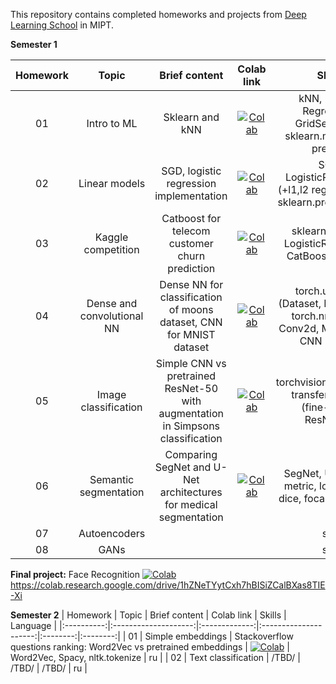 This repository contains completed homeworks and projects from [Deep Learning School](https://dls.samcs.ru/) in MIPT.

**Semester 1**

| Homework   | Topic                | Brief content | Colab link            | Skills | Language |
|:----------:|:--------------------:|:-------------:|:---------------------:|:--------:|:--------:|
| 01 | Intro to ML | Sklearn and kNN | [![Colab](https://colab.research.google.com/assets/colab-badge.svg)](https://colab.research.google.com/github/presudozwerg/DeepLearningSchool/blob/main/1_semester/%5Bh01%5D_knn.ipynb) | kNN, Logistic Regression, GridSearchCV, sklearn.models (fit, predict) | ru |
| 02 | Linear models | SGD, logistic regression implementation| [![Colab](https://colab.research.google.com/assets/colab-badge.svg)](https://colab.research.google.com/github/presudozwerg/DeepLearningSchool/blob/main/1_semester/%5Bh02%5D_linear_models_fall_2021.ipynb) | SGD, LogisticRegression (+l1,l2 regularization), sklearn.preprocessing | ru |
| 03 | Kaggle competition | Catboost for telecom customer churn prediction | [![Colab](https://colab.research.google.com/assets/colab-badge.svg)](https://colab.research.google.com/github/presudozwerg/DeepLearningSchool/blob/main/1_semester/%5Bh03%5D_hw_kaggle.ipynb) | sklearn.pipeline, LogisticRegression, CatBoostClassifier | ru |
| 04 | Dense and convolutional NN | Dense NN for classification of moons dataset, CNN for MNIST dataset | [![Colab](https://colab.research.google.com/assets/colab-badge.svg)](https://colab.research.google.com/github/presudozwerg/DeepLearningSchool/blob/main/1_semester/%5Bh04%5D_dense_and_convolutional_nn.ipynb) | torch.utils.data (Dataset, Dataloader), torch.nn (Linear, Conv2d, MaxPool2d), CNN (LeNet) | ru |
| 05 | Image classification | Simple CNN vs pretrained ResNet-50 with augmentation in Simpsons classification | [![Colab](https://colab.research.google.com/assets/colab-badge.svg)](https://colab.research.google.com/github/presudozwerg/DeepLearningSchool/blob/main/1_semester/%5Bh05%5D_simpsons-classificaton.ipynb) | torchvision.transforms, transfer learning (fine-tuning ResNet50) | ru |
| 06 | Semantic segmentation | Comparing SegNet and U-Net architectures for medical segmentation | [![Colab](https://colab.research.google.com/assets/colab-badge.svg)](https://colab.research.google.com/github/presudozwerg/DeepLearningSchool/blob/main/1_semester/%5Bh06%5D_semantic_segmentation.ipynb) | SegNet, U-Net, IoU metric, losses (bce, dice, focal, boundary) | ru |
| 07 | Autoencoders | | | sks | ru |
| 08 | GANs | | | sks | ru |

**Final project:** Face Recognition [![Colab](https://colab.research.google.com/assets/colab-badge.svg)](https://colab.research.google.com/github/girafe-ai/ml-course/blob/22f_basic/week0_05_trees_and_ensembles/practice0_05_decision_trees.ipynb)
https://colab.research.google.com/drive/1hZNeTYytCxh7hBISiZCalBXas8TIE-Xi

**Semester 2**
| Homework   | Topic                | Brief content | Colab link            | Skills | Language |
|:----------:|:--------------------:|:-------------:|:---------------------:|:--------:|:--------:|
| 01 | Simple embeddings | Stackoverflow questions ranking: Word2Vec vs pretrained embeddings | [![Colab](https://colab.research.google.com/assets/colab-badge.svg)](https://colab.research.google.com/github/presudozwerg/DeepLearningSchool/blob/main/2_semester/%5Bh01%5D_simple_embeddings.ipynb) | Word2Vec, Spacy, nltk.tokenize | ru |
| 02 | Text classification | /TBD/ | /TBD/ | /TBD/ | ru |
